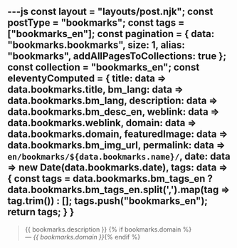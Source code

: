 ---js
const layout = "layouts/post.njk";
const postType = "bookmarks";
const tags = ["bookmarks_en"];
const pagination = {
  data: "bookmarks.bookmarks",
  size: 1,
  alias: "bookmarks",
  addAllPagesToCollections: true 
};
const collection = "bookmarks_en";
const eleventyComputed = {
  title: data => data.bookmarks.title,
  bm_lang: data => data.bookmarks.bm_lang,
  description: data => data.bookmarks.bm_desc_en,
  weblink: data => data.bookmarks.weblink,
  domain: data => data.bookmarks.domain,
  featuredImage: data => data.bookmarks.bm_img_url,
  permalink: data => `en/bookmarks/${data.bookmarks.name}/`,
  date: data => new Date(data.bookmarks.date),
  tags: data => {
    const tags = data.bookmarks.bm_tags_en ? data.bookmarks.bm_tags_en.split(',').map(tag => tag.trim()) : [];
    tags.push("bookmarks_en");
    return tags;
  }
}
---
<blockquote>
  {{ bookmarks.description }}
  {% if bookmarks.domain %}<br><cite>— {{ bookmarks.domain }}</cite>{% endif %}
</blockquote>